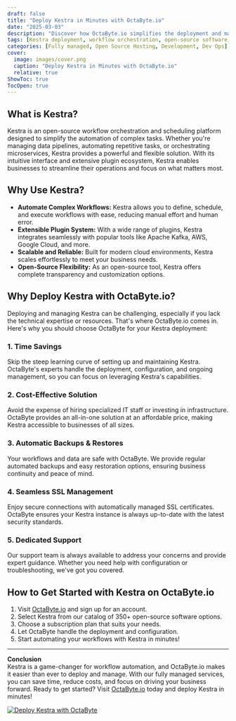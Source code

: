 ```yaml
---
draft: false
title: "Deploy Kestra in Minutes with OctaByte.io"
date: "2025-03-03"
description: "Discover how OctaByte.io simplifies the deployment and management of Kestra, an open-source workflow orchestration tool. Save time, reduce costs, and enjoy seamless automation with OctaByte's fully managed services."
tags: [Kestra deployment, workflow orchestration, open-source software, managed services, OctaByte, automate workflows, Kestra hosting, managed Kestra, cloud automation, IT infrastructure]
categories: [Fully managed, Open Source Hosting, Development, Dev Ops]
cover:
  image: images/cover.png
  caption: "Deploy Kestra in Minutes with OctaByte.io"
  relative: true
ShowToc: true
TocOpen: true
---
```



## What is Kestra?

Kestra is an open-source workflow orchestration and scheduling platform designed to simplify the automation of complex tasks. Whether you're managing data pipelines, automating repetitive tasks, or orchestrating microservices, Kestra provides a powerful and flexible solution. With its intuitive interface and extensive plugin ecosystem, Kestra enables businesses to streamline their operations and focus on what matters most.

## Why Use Kestra?

- **Automate Complex Workflows:** Kestra allows you to define, schedule, and execute workflows with ease, reducing manual effort and human error.  
- **Extensible Plugin System:** With a wide range of plugins, Kestra integrates seamlessly with popular tools like Apache Kafka, AWS, Google Cloud, and more.  
- **Scalable and Reliable:** Built for modern cloud environments, Kestra scales effortlessly to meet your business needs.  
- **Open-Source Flexibility:** As an open-source tool, Kestra offers complete transparency and customization options.  

## Why Deploy Kestra with OctaByte.io?

Deploying and managing Kestra can be challenging, especially if you lack the technical expertise or resources. That's where OctaByte.io comes in. Here's why you should choose OctaByte for your Kestra deployment:

### 1. **Time Savings**  
Skip the steep learning curve of setting up and maintaining Kestra. OctaByte's experts handle the deployment, configuration, and ongoing management, so you can focus on leveraging Kestra's capabilities.

### 2. **Cost-Effective Solution**  
Avoid the expense of hiring specialized IT staff or investing in infrastructure. OctaByte provides an all-in-one solution at an affordable price, making Kestra accessible to businesses of all sizes.

### 3. **Automatic Backups & Restores**  
Your workflows and data are safe with OctaByte. We provide regular automated backups and easy restoration options, ensuring business continuity and peace of mind.

### 4. **Seamless SSL Management**  
Enjoy secure connections with automatically managed SSL certificates. OctaByte ensures your Kestra instance is always up-to-date with the latest security standards.

### 5. **Dedicated Support**  
Our support team is always available to address your concerns and provide expert guidance. Whether you need help with configuration or troubleshooting, we've got you covered.

## How to Get Started with Kestra on OctaByte.io

1. Visit [OctaByte.io](https://octabyte.io) and sign up for an account.  
2. Select Kestra from our catalog of 350+ open-source software options.  
3. Choose a subscription plan that suits your needs.  
4. Let OctaByte handle the deployment and configuration.  
5. Start automating your workflows with Kestra in minutes!  

---

**Conclusion**  
Kestra is a game-changer for workflow automation, and OctaByte.io makes it easier than ever to deploy and manage. With our fully managed services, you can save time, reduce costs, and focus on driving your business forward. Ready to get started? Visit [OctaByte.io](https://octabyte.io) today and deploy Kestra in minutes!

[![Deploy Kestra with OctaByte](/images/deploy-on-octabyte.png)](https://octabyte.io/fully-managed-open-source-services/development/dev-ops/kestra)